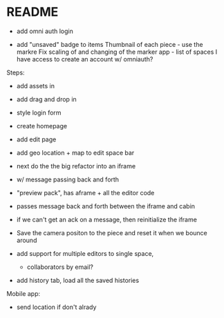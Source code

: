 # README

- add omni auth login

- add "unsaved" badge to items
Thumbnail of each piece - use the markre
Fix scaling of and changing of the marker
app - list of spaces I have access to
create an account w/ omniauth?

Steps:
- add assets in
- add drag and drop in
- style login form
- create homepage
- add edit page
- add geo location + map to edit space bar


- next do the the big refactor into an iframe
- w/ message passing back and forth
- "preview pack", has aframe + all the editor code
- passes message back and forth between the iframe and cabin
- if we can't get an ack on a message, then reinitialize the iframe

- Save the camera positon to the piece and reset it when we bounce around

- add support for multiple editors to single space,
   - collaborators by email?

- add history tab, load all the saved histories

Mobile app:

- send location if don't alrady


